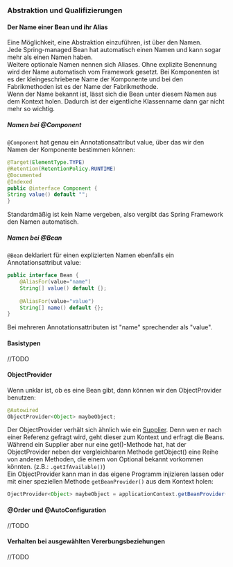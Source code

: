 ### Abstraktion und Qualifizierungen

#### Der Name einer Bean und ihr Alias
Eine Möglichkeit, eine Abstraktion einzuführen, ist über den Namen.  
Jede Spring-managed Bean hat automatisch einen Namen und kann sogar mehr als einen Namen haben.  
Weitere optionale Namen nennen sich Aliases. Ohne explizite Benennung wird der Name automatisch vom Framework gesetzt.
Bei Komponenten ist es der kleingeschriebene Name der Komponente und bei den Fabrikmethoden ist es der Name der Fabrikmethode.  
Wenn der Name bekannt ist, lässt sich die Bean unter diesem Namen aus dem Kontext holen. Dadurch ist der eigentliche Klassenname dann gar nicht mehr so wichtig.  

##### Namen bei @Component
`@Component` hat genau ein Annotationsattribut value, über das wir den Namen der Komponente bestimmen können:
```java
@Target(ElementType.TYPE)
@Retention(RetentionPolicy.RUNTIME)
@Documented
@Indexed
public @interface Component {
String value() default "";
}
```
Standardmäßig ist kein Name vergeben, also vergibt das Spring Framework den Namen automatisch.

##### Namen bei @Bean
`@Bean` deklariert für einen explizierten Namen ebenfalls ein Annotationsattribut value:
```java
public interface Bean {
    @AliasFor(value="name")
    String[] value() default {};
    
    @AliasFor(value="value")
    String[] name() default {};
}
```
Bei mehreren Annotationsattributen ist "name" sprechender als "value".


#### Basistypen

//TODO

#### ObjectProvider
Wenn unklar ist, ob es eine Bean gibt, dann können wir den ObjectProvider benutzen:  
```java
@Autowired
ObjectProvider<Object> maybeObject; 
```

Der ObjectProvider verhält sich ähnlich wie ein [Supplier](https://docs.oracle.com/javase/8/docs/api/java/util/function/Supplier.html). Denn wen er nach einer Referenz gefragt wird, geht dieser zum Kontext und erfragt die Beans.  
Während ein Supplier aber nur eine get()-Methode hat, hat der ObjectProvider neben der vergleichbaren Methode getObject() eine Reihe von anderen Methoden, die einem von Optional bekannt vorkommen könnten. (z.B.: `.getIfAvailable()`)  
Ein ObjectProvider kann man in das eigene Programm injizieren lassen oder mit einer speziellen Methode `getBeanProvider()` aus dem Kontext holen:  
```java
OjectProvider<Object> maybeObject = applicationContext.getBeanProvider(Object.class);
```


#### @Order und @AutoConfiguration

//TODO

#### Verhalten bei ausgewählten Vererbungsbeziehungen

//TODO
